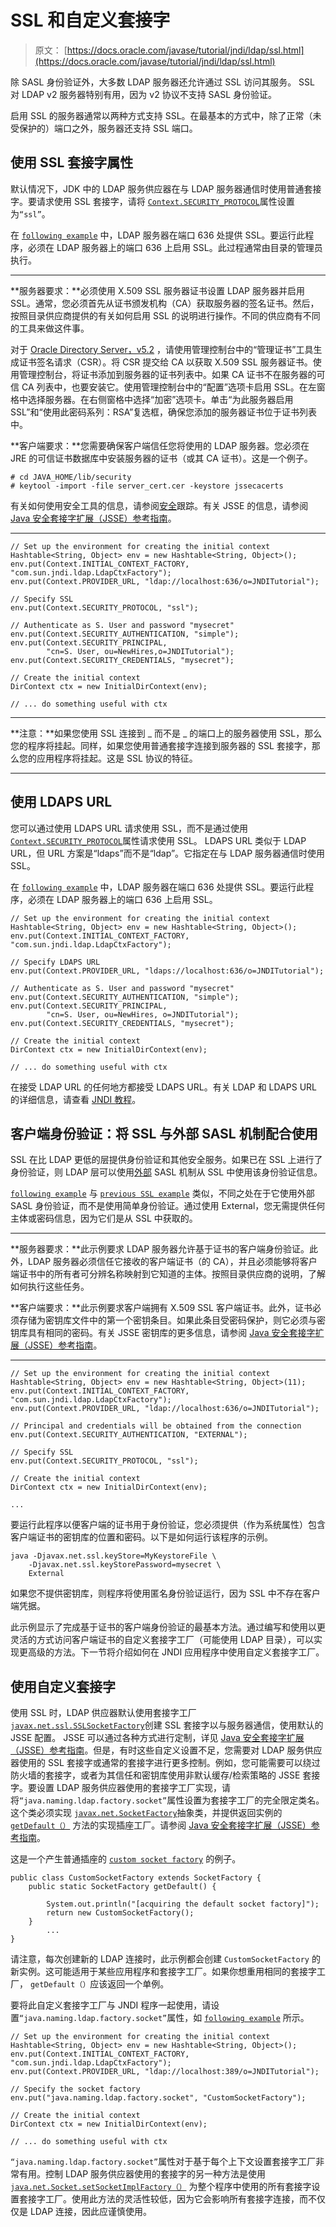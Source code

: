 # SSL 和自定义套接字

> 原文： [https://docs.oracle.com/javase/tutorial/jndi/ldap/ssl.html](https://docs.oracle.com/javase/tutorial/jndi/ldap/ssl.html)

除 SASL 身份验证外，大多数 LDAP 服务器还允许通过 SSL 访问其服务。 SSL 对 LDAP v2 服务器特别有用，因为 v2 协议不支持 SASL 身份验证。

启用 S​​SL 的服务器通常以两种方式支持 SSL。在最基本的方式中，除了正常（未受保护的）端口之外，服务器还支持 SSL 端口。

## 使用 SSL 套接字属性

默认情况下，JDK 中的 LDAP 服务供应器在与 LDAP 服务器通信时使用普通套接字。要请求使用 SSL 套接字，请将 [`Context.SECURITY_PROTOCOL`](https://docs.oracle.com/javase/8/docs/api/javax/naming/Context.html#SECURITY_PROTOCOL)属性设置为`“ssl”`。

在 [`following example`](examples/Ssl.java) 中，LDAP 服务器在端口 636 处提供 SSL。要运行此程序，必须在 LDAP 服务器上的端口 636 上启用 SSL。此过程通常由目录的管理员执行。

* * *

**服务器要求：**必须使用 X.509 SSL 服务器证书设置 LDAP 服务器并启用 SSL。通常，您必须首先从证书颁发机构（CA）获取服务器的签名证书。然后，按照目录供应商提供的有关如何启用 SSL 的说明进行操作。不同的供应商有不同的工具来做这件事。

对于 [Oracle Directory Server，v5.2](http://www.oracle.com/technetwork/testcontent/index-085178.html) ，请使用管理控制台中的“管理证书”工具生成证书签名请求（CSR）。将 CSR 提交给 CA 以获取 X.509 SSL 服务器证书。使用管理控制台，将证书添加到服务器的证书列表中。如果 CA 证书不在服务器的可信 CA 列表中，也要安装它。使用管理控制台中的“配置”选项卡启用 SSL。在左窗格中选择服务器。在右侧窗格中选择“加密”选项卡。单击“为此服务器启用 SSL”和“使用此密码系列：RSA”复选框，确保您添加的服务器证书位于证书列表中。

**客户端要求：**您需要确保客户端信任您将使用的 LDAP 服务器。您必须在 JRE 的可信证书数据库中安装服务器的证书（或其 CA 证书）。这是一个例子。

```
# cd JAVA_HOME/lib/security
# keytool -import -file server_cert.cer -keystore jssecacerts

```

有关如何使用安全工具的信息，请参阅[安全](../../security/index.html)跟踪。有关 JSSE 的信息，请参阅 [Java 安全套接字扩展（JSSE）参考指南](https://docs.oracle.com/javase/8/docs/technotes/guides/security/jsse/JSSERefGuide.html)。

* * *

```
// Set up the environment for creating the initial context
Hashtable<String, Object> env = new Hashtable<String, Object>();
env.put(Context.INITIAL_CONTEXT_FACTORY, "com.sun.jndi.ldap.LdapCtxFactory");
env.put(Context.PROVIDER_URL, "ldap://localhost:636/o=JNDITutorial");

// Specify SSL
env.put(Context.SECURITY_PROTOCOL, "ssl");

// Authenticate as S. User and password "mysecret"
env.put(Context.SECURITY_AUTHENTICATION, "simple");
env.put(Context.SECURITY_PRINCIPAL, 
        "cn=S. User, ou=NewHires,o=JNDITutorial");
env.put(Context.SECURITY_CREDENTIALS, "mysecret");

// Create the initial context
DirContext ctx = new InitialDirContext(env);

// ... do something useful with ctx

```

* * *

**注意：**如果您使用 SSL 连接到 _ 而不是 _ 的端口上的服务器使用 SSL，那么您的程序将挂起。同样，如果您使用普通套接字连接到服务器的 SSL 套接字，那么您的应用程序将挂起。这是 SSL 协议的特征。

* * *

## 使用 LDAPS URL

您可以通过使用 LDAPS URL 请求使用 SSL，而不是通过使用 [`Context.SECURITY_PROTOCOL`](https://docs.oracle.com/javase/8/docs/api/javax/naming/Context.html#SECURITY_PROTOCOL)属性请求使用 SSL。 LDAPS URL 类似于 LDAP URL，但 URL 方案是“ldaps”而不是“ldap”。它指定在与 LDAP 服务器通信时使用 SSL。

在 [`following example`](examples/Ldaps.java) 中，LDAP 服务器在端口 636 处提供 SSL。要运行此程序，必须在 LDAP 服务器上的端口 636 上启用 SSL。

```
// Set up the environment for creating the initial context
Hashtable<String, Object> env = new Hashtable<String, Object>();
env.put(Context.INITIAL_CONTEXT_FACTORY, "com.sun.jndi.ldap.LdapCtxFactory");

// Specify LDAPS URL
env.put(Context.PROVIDER_URL, "ldaps://localhost:636/o=JNDITutorial");

// Authenticate as S. User and password "mysecret"
env.put(Context.SECURITY_AUTHENTICATION, "simple");
env.put(Context.SECURITY_PRINCIPAL, 
        "cn=S. User, ou=NewHires, o=JNDITutorial");
env.put(Context.SECURITY_CREDENTIALS, "mysecret");

// Create the initial context
DirContext ctx = new InitialDirContext(env);

// ... do something useful with ctx

```

在接受 LDAP URL 的任何地方都接受 LDAPS URL。有关 LDAP 和 LDAPS URL 的详细信息，请查看 [JNDI 教程](https://docs.oracle.com/javase/jndi/tutorial/ldap/misc/url.html)。

## 客户端身份验证：将 SSL 与外部 SASL 机制配合使用

SSL 在比 LDAP 更低的层提供身份验证和其他安全服务。如果已在 SSL 上进行了身份验证，则 LDAP 层可以使用[外部](http://www.ietf.org/rfc/rfc2222.txt) SASL 机制从 SSL 中使用该身份验证信息。

[`following example`](examples/External.java) 与 [`previous SSL example`](examples/Ssl.java) 类似，不同之处在于它使用外部 SASL 身份验证，而不是使用简单身份验证。通过使用 External，您无需提供任何主体或密码信息，因为它们是从 SSL 中获取的。

* * *

**服务器要求：**此示例要求 LDAP 服务器允许基于证书的客户端身份验证。此外，LDAP 服务器必须信任它接收的客户端证书（的 CA），并且必须能够将客户端证书中的所有者可分辨名称映射到它知道的主体。按照目录供应商的说明，了解如何执行这些任务。

**客户端要求：**此示例要求客户端拥有 X.509 SSL 客户端证书。此外，证书必须存储为密钥库文件中的第一个密钥条目。如果此条目受密码保护，则它必须与密钥库具有相同的密码。有关 JSSE 密钥库的更多信息，请参阅 [Java 安全套接字扩展（JSSE）参考指南](https://docs.oracle.com/javase/8/docs/technotes/guides/security/jsse/JSSERefGuide.html)。

* * *

```
// Set up the environment for creating the initial context
Hashtable<String, Object> env = new Hashtable<String, Object>(11);
env.put(Context.INITIAL_CONTEXT_FACTORY, "com.sun.jndi.ldap.LdapCtxFactory");
env.put(Context.PROVIDER_URL, "ldap://localhost:636/o=JNDITutorial");

// Principal and credentials will be obtained from the connection
env.put(Context.SECURITY_AUTHENTICATION, "EXTERNAL");

// Specify SSL
env.put(Context.SECURITY_PROTOCOL, "ssl");

// Create the initial context
DirContext ctx = new InitialDirContext(env);

...

```

要运行此程序以便客户端的证书用于身份验证，您必须提供（作为系统属性）包含客户端证书的密钥库的位置和密码。以下是如何运行该程序的示例。

```
java -Djavax.net.ssl.keyStore=MyKeystoreFile \
    -Djavax.net.ssl.keyStorePassword=mysecret \
    External

```

如果您不提供密钥库，则程序将使用匿名身份验证运行，因为 SSL 中不存在客户端凭据。

此示例显示了完成基于证书的客户端身份验证的最基本方法。通过编写和使用以更灵活的方式访问客户端证书的自定义套接字工厂（可能使用 LDAP 目录），可以实现更高级的方法。下一节将介绍如何在 JNDI 应用程序中使用自定义套接字工厂。

## 使用自定义套接字

使用 SSL 时，LDAP 供应器默认使用套接字工厂 [`javax.net.ssl.SSLSocketFactory`](https://docs.oracle.com/javase/8/docs/api/javax/net/ssl/SSLSocketFactory.html)创建 SSL 套接字以与服务器通信，使用默认的 JSSE 配置。 JSSE 可以通过各种方式进行定制，详见 [Java 安全套接字扩展（JSSE）参考指南](https://docs.oracle.com/javase/8/docs/technotes/guides/security/jsse/JSSERefGuide.html)。但是，有时这些自定义设置不足，您需要对 LDAP 服务供应器使用的 SSL 套接字或通常的套接字进行更多控制。例如，您可能需要可以绕过防火墙的套接字，或者为其信任和密钥库使用非默认缓存/检索策略的 JSSE 套接字。要设置 LDAP 服务供应器使用的套接字工厂实现，请将`“java.naming.ldap.factory.socket”`属性设置为套接字工厂的完全限定类名。这个类必须实现 [`javax.net.SocketFactory`](https://docs.oracle.com/javase/8/docs/api/javax/net/SocketFactory.html)抽象类，并提供返回实例的 [`getDefault（）`](https://docs.oracle.com/javase/8/docs/api/javax/net/SocketFactory.html#getDefault--) 方法的实现插座工厂。请参阅 [Java 安全套接字扩展（JSSE）参考指南](https://docs.oracle.com/javase/8/docs/technotes/guides/security/jsse/JSSERefGuide.html)。

这是一个产生普通插座的 [`custom socket factory`](examples/CustomSocketFactory.java) 的例子。

```
public class CustomSocketFactory extends SocketFactory {
    public static SocketFactory getDefault() {

        System.out.println("[acquiring the default socket factory]");
        return new CustomSocketFactory();
    }
        ...
}

```

请注意，每次创建新的 LDAP 连接时，此示例都会创建 `CustomSocketFactory` 的新实例。这可能适用于某些应用程序和套接字工厂。如果你想重用相同的套接字工厂， `getDefault（）`应该返回一个单例。

要将此自定义套接字工厂与 JNDI 程序一起使用，请设置`“java.naming.ldap.factory.socket”`属性，如 [`following example`](examples/UseFactory.java) 所示。

```
// Set up the environment for creating the initial context
Hashtable<String, Object> env = new Hashtable<String, Object>();
env.put(Context.INITIAL_CONTEXT_FACTORY, "com.sun.jndi.ldap.LdapCtxFactory");
env.put(Context.PROVIDER_URL, "ldap://localhost:389/o=JNDITutorial");

// Specify the socket factory
env.put("java.naming.ldap.factory.socket", "CustomSocketFactory");

// Create the initial context
DirContext ctx = new InitialDirContext(env);

// ... do something useful with ctx

```

`“java.naming.ldap.factory.socket”`属性对于基于每个上下文设置套接字工厂非常有用。控制 LDAP 服务供应器使用的套接字的另一种方法是使用 [`java.net.Socket.setSocketImplFactory（）`](https://docs.oracle.com/javase/8/docs/api/java/net/Socket.html#setSocketImplFactory-java.net.SocketImplFactory-) 为整个程序中使用的所有套接字设置套接字工厂。使用此方法的灵活性较低，因为它会影响所有套接字连接，而不仅仅是 LDAP 连接，因此应谨慎使用。